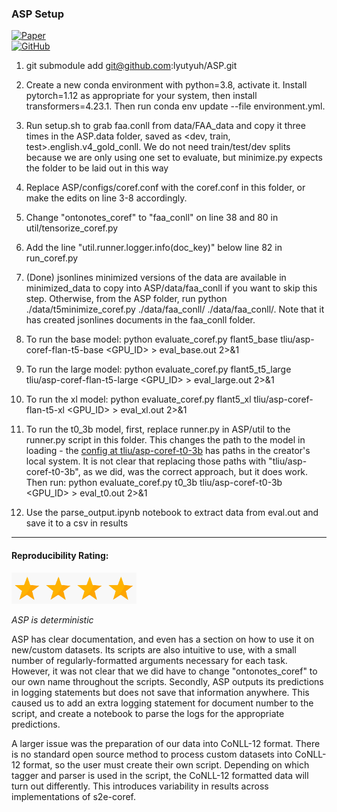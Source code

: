 ### ASP Setup

[![Paper](https://img.shields.io/badge/Paper-Read%20Now-brightgreen?logo=academia)](https://arxiv.org/pdf/2210.14698.pdf) \
[![GitHub](https://img.shields.io/badge/GitHub-Repository-black?logo=github)](https://github.com/lyutyuh/ASP)

1. git submodule add git@github.com:lyutyuh/ASP.git

2. Create a new conda environment with python=3.8, activate it. Install pytorch=1.12 as appropriate for your system, then install transformers=4.23.1. Then run conda env update --file environment.yml. 

4. Run setup.sh to grab faa.conll from data/FAA_data and copy it three times in the ASP.data folder, saved as <dev, train, test>.english.v4_gold_conll. We do not need train/test/dev splits because we are only using one set to evaluate, but minimize.py expects the folder to be laid out in this way

5. Replace ASP/configs/coref.conf with the coref.conf in this folder, or make the edits on line 3-8 accordingly.

6. Change "ontonotes_coref" to "faa_conll" on line 38 and 80 in util/tensorize_coref.py

7. Add the line "util.runner.logger.info(doc_key)" below line 82 in run_coref.py

8. (Done) jsonlines minimized versions of the data are available in minimized_data to copy into ASP/data/faa_conll if you want to skip this step. Otherwise, from the ASP folder, run python ./data/t5minimize_coref.py ./data/faa_conll/ ./data/faa_conll/. Note that it has created jsonlines documents in the faa_conll folder.

9. To run the base model: python evaluate_coref.py flant5_base tliu/asp-coref-flan-t5-base <GPU_ID> > eval_base.out 2>&1

10. To run the large model: python evaluate_coref.py flant5_t5_large tliu/asp-coref-flan-t5-large <GPU_ID> > eval_large.out 2>&1

11. To run the xl model: python evaluate_coref.py flant5_xl tliu/asp-coref-flan-t5-xl <GPU_ID> > eval_xl.out 2>&1

12. To run the t0_3b model, first, replace runner.py in ASP/util to the runner.py script in this folder. This changes the path to the model in loading - the [config at tliu/asp-coref-t0-3b](https://huggingface.co/tliu/asp-coref-t0-3b/blob/main/config.json) has paths in the creator's local system. It is not clear that replacing those paths with "tliu/asp-coref-t0-3b", as we did, was the correct approach, but it does work. Then run: python evaluate_coref.py t0_3b tliu/asp-coref-t0-3b <GPU_ID> > eval_t0.out 2>&1

13. Use the parse_output.ipynb notebook to extract data from eval.out and save it to a csv in results

-----

#### Reproducibility Rating:

<img src="../../figs/star_clip.jpg" alt="Star" width="50" height="50"><img src="../../figs/star_clip.jpg" alt="Star" width="50" height="50"><img src="../../figs/star_clip.jpg" alt="Star" width="50" height="50"><img src="../../figs/star_clip.jpg" alt="Star" width="50" height="50">

*ASP is deterministic*

ASP has clear documentation, and even has a section on how to use it on new/custom datasets. Its scripts are also intuitive to use, with a small number of regularly-formatted arguments necessary for each task. However, it was not clear that we did have to change "ontonotes_coref" to our own name throughout the scripts. Secondly, ASP outputs its predictions in logging statements but does not save that information anywhere. This caused us to add an extra logging statement for document number to the script, and create a notebook to parse the logs for the appropriate predictions.

A larger issue was the preparation of our data into CoNLL-12 format. There is no standard open source method to process custom datasets into CoNLL-12 format, so the user must create their own script. Depending on which tagger and parser is used in the script, the CoNLL-12 formatted data will turn out differently. This introduces variability in results across implementations of s2e-coref.
